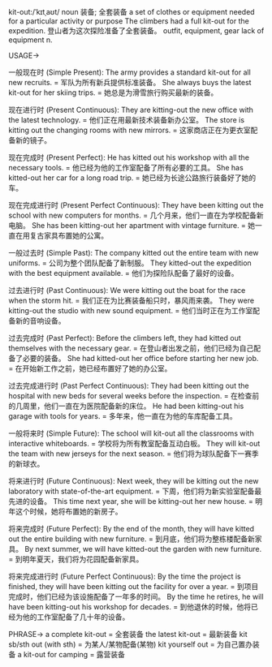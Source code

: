 kit-out:/ˈkɪtˌaʊt/
noun
装备; 全套装备
a set of clothes or equipment needed for a particular activity or purpose
The climbers had a full kit-out for the expedition. 登山者为这次探险准备了全套装备。
outfit, equipment, gear
lack of equipment
n.

USAGE->

一般现在时 (Simple Present):
The army provides a standard kit-out for all new recruits. = 军队为所有新兵提供标准装备。
She always buys the latest kit-out for her skiing trips. = 她总是为滑雪旅行购买最新的装备。

现在进行时 (Present Continuous):
They are kitting-out the new office with the latest technology. = 他们正在用最新技术装备新办公室。
The store is kitting out the changing rooms with new mirrors. = 这家商店正在为更衣室配备新的镜子。


现在完成时 (Present Perfect):
He has kitted out his workshop with all the necessary tools. = 他已经为他的工作室配备了所有必要的工具。
She has kitted-out her car for a long road trip. = 她已经为长途公路旅行装备好了她的车。


现在完成进行时 (Present Perfect Continuous):
They have been kitting out the school with new computers for months. = 几个月来，他们一直在为学校配备新电脑。
She has been kitting-out her apartment with vintage furniture. = 她一直在用复古家具布置她的公寓。


一般过去时 (Simple Past):
The company kitted out the entire team with new uniforms. = 公司为整个团队配备了新制服。
They kitted-out the expedition with the best equipment available. = 他们为探险队配备了最好的设备。


过去进行时 (Past Continuous):
We were kitting out the boat for the race when the storm hit. = 我们正在为比赛装备船只时，暴风雨来袭。
They were kitting-out the studio with new sound equipment. = 他们当时正在为工作室配备新的音响设备。


过去完成时 (Past Perfect):
Before the climbers left, they had kitted out themselves with the necessary gear. = 在登山者出发之前，他们已经为自己配备了必要的装备。
She had kitted-out her office before starting her new job. = 在开始新工作之前，她已经布置好了她的办公室。


过去完成进行时 (Past Perfect Continuous):
They had been kitting out the hospital with new beds for several weeks before the inspection. = 在检查前的几周里，他们一直在为医院配备新的床位。
He had been kitting-out his garage with tools for years. = 多年来，他一直在为他的车库配备工具。


一般将来时 (Simple Future):
The school will kit-out all the classrooms with interactive whiteboards. = 学校将为所有教室配备互动白板。
They will kit-out the team with new jerseys for the next season. = 他们将为球队配备下一赛季的新球衣。


将来进行时 (Future Continuous):
Next week, they will be kitting out the new laboratory with state-of-the-art equipment. = 下周，他们将为新实验室配备最先进的设备。
This time next year, she will be kitting-out her new house. = 明年这个时候，她将布置她的新房子。


将来完成时 (Future Perfect):
By the end of the month, they will have kitted out the entire building with new furniture. = 到月底，他们将为整栋楼配备新家具。
By next summer, we will have kitted-out the garden with new furniture. = 到明年夏天，我们将为花园配备新家具。


将来完成进行时 (Future Perfect Continuous):
By the time the project is finished, they will have been kitting out the facility for over a year. = 到项目完成时，他们已经为该设施配备了一年多的时间。
By the time he retires, he will have been kitting-out his workshop for decades. = 到他退休的时候，他将已经为他的工作室配备了几十年的设备。

PHRASE->
a complete kit-out = 全套装备
the latest kit-out = 最新装备
kit sb/sth out (with sth) =  为某人/某物配备(某物)
kit yourself out = 为自己置办装备
a kit-out for camping = 露营装备
